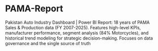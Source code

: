 # PAMA-Report
Pakistan Auto Industry Dashboard | Power BI Report: 18 years of PAMA Sales &amp; Production data (FY 2007-2025). Features high-level KPIs, manufacturer performance, segment analysis (84% Motorcycles), and historical trend modeling for strategic decision-making. Focuses on data governance and the single source of truth
